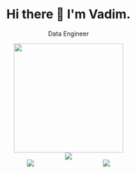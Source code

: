 <h1 align='center'>
  Hi there 👋 I'm Vadim.
</h1>
<p align='center'>
  Data Engineer
</p>

<div id="header" align="center">
  <img src="https://media.giphy.com/media/QJ8bR5An4VC59FvVcx/giphy.gif"width="250"/>
</div>
<div id="codewars" align="center">
  <img src="https://www.codewars.com/users/JDiablo/badges/large"/>
</div>

<div id="badges" align="center" style="display: flex;justify-content: space-evenly;">
  <a href="https://www.linkedin.com/in/vadim-reznikov465/">
      <img src="https://i.imgur.com/HCDDzEL.jpg"/>
  </a>
  <a href="https://t.me/swagswag">
      <img src="https://i.imgur.com/yQb59xB.jpg"/>
  </a>  
</div>
